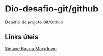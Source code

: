 # Dio-desafio-git/github
Desafio de projeto Git/Github


## Links úteis 
[Sintaxe Basica Markdown](https://www.markdownguide.org/basic-syntax/)
